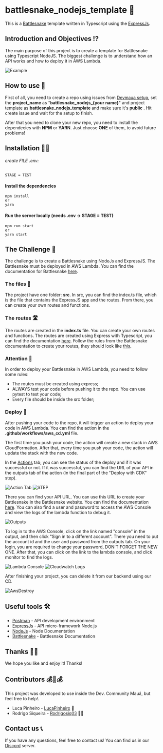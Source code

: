 # battlesnake_nodejs_template 🐍

This is a [Battlesnake](http://play.battlesnake.com) template written in Typescript using the [ExpressJs](https://expressjs.com/en/5x/api.html).

## Introduction and Objectives ⁉
The main purpose of this project is to create a template for Battlesnake using Typescript NodeJS. The biggest challenge is to understand how an API works and how to deploy it in AWS Lambda.

![Example](https://github.com/Maua-Dev/battlesnake_fastapi_template/assets/81604963/58080c12-6d91-4366-b4e0-f7cd9f20f98d)

## How to use 🤔
First of all, you need to create a repo using issues from [Devmaua setup](https://github.com/Maua-Dev/devmaua_setup/), set the **project_name** as "**battlesnake_nodejs_{your name}**" and project template as **battlesnake_nodejs_template** and make sure it's **public** . Hit create issue and wait for the setup to finish.

After that you need to clone your new repo, you need to install the dependecies with **NPM** or **YARN**. Just choose **ONE** of them, to avoid future problems!

## Installation 👩‍💻

###### create FILE .env:
    STAGE = TEST


#### Install the dependencies
    npm install
    or
    yarn


#### Run the server locally (needs .env -> STAGE = TEST)

    npm run start
    or
    yarn start

## The Challenge 🐍
The challenge is to create a Battlesnake using NodeJs and ExpressJS. The Battlesnake must be deployed in AWS Lambda.
You can find the documentation for Battlesnake [here](https://docs.battlesnake.com/).

### The files 📁
The project have one folder: **src**.
In src, you can find the index.ts file, which is the file that contains the ExpressJS app and the routes. From there, you can create your own routes and functions.

### The routes 🛣
The routes are created in the **index.ts** file. You can create your own routes and functions. The routes are created using Express with Typescript, you can find the documentation [here]((https://expressjs.com/en/5x/api.html)). Follow the rules from the Battlesnake documentation to create your routes, they should look like [this](https://docs.battlesnake.com/api).

### Attention 🚨
In order to deploy your Battlesnake in AWS Lambda, you need to follow some rules:
- The routes must be created using express;
- ALWAYS test your code before pushing it to the repo. You can use pytest to test your code;
- Every file should be inside the src folder;

### Deploy 🚀

After pushing your code to the repo, it will trigger an action to deploy your code in AWS Lambda. You can find the action in the **.github/workflows/aws_cd.yml** file.

The first time you push your code, the action will create a new stack in AWS CloudFormation. After that, every time you push your code, the action will update the stack with the new code.

In the [Actions](https://github.com/Maua-Dev/battlesnake_nodejs_template/actions) tab, you can see the status of the deploy and if it was successful or not. If it was successful, you can find the URL of your API in the outputs tab of the action (in the final part of the "Deploy with CDK" step).

![Action Tab](https://i.imgur.com/VSOPMLw.png)
![STEP](https://github.com/Maua-Dev/battlesnake_fastapi_template/assets/81604963/6129f465-a54d-46fc-b45a-c8b219a6823b)

There you can find your API URL. You can use this URL to create your Battlesnake in the Battlesnake website. You can find the documentation [here](https://docs.battlesnake.com/guides/getting-started#step-2-create-a-battlesnake).
You can also find a user and password to access the AWS Console and view the logs of the lambda function to debug it.

![Outputs](https://github.com/Maua-Dev/battlesnake_fastapi_template/assets/81604963/e06bf1dd-18cc-4057-91ea-3ccd8074848f)

To log in to the AWS Console, click on the link named "console" in the output, and then click "Sign in to a different account". There you need to put the account id and the user and password from the outputs tab. On your login, you are required to change your password, DON'T FORGET THE NEW ONE. After that, you can click on the link to the lambda console, and click monitor to find the logs.

![Lambda Console](https://github.com/Maua-Dev/battlesnake_fastapi_template/assets/81604963/8a584df8-9efe-432d-9083-6f3523b7f58c)
![Cloudwatch Logs](https://github.com/Maua-Dev/battlesnake_fastapi_template/assets/81604963/94483cd1-ae3c-46c0-86df-d8fff0b0490e)

After finishing your project, you can delete it from our backend using our CD.

![AwsDestroy](https://i.imgur.com/jDTFeZJ.png)

## Useful tools 🛠

- [Postman](https://www.postman.com/) - API development environment
- [ExpressJs](https://expressjs.com/en/5x/api.html) - API micro-framework Node.js
- [NodeJs](https://nodejs.org/en/download/package-manager) - Node Documentation
- [Battlesnake](https://docs.battlesnake.com/) - Battlesnake Documentation

## Thanks 👢🍿

We hope you like and enjoy it! Thanks!

## Contributors 💰🤝💰

This project was developed to use inside the Dev. Community Mauá, but feel free to help!.

- Luca Pinheiro - [LucaPinheiro](https://github.com/LucaPinheiro) 🚀
- Rodrigo Siqueira - [Rodrigosiq03](https://github.com/Rodrigosiq03) 🧙‍♂️


## Contact us 📞
If you have any questions, feel free to contact us! You can find us in our [Discord](https://discord.gg/Yr2VPgAmcb) server.
